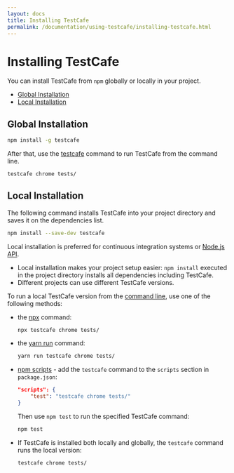 ```yaml
---
layout: docs
title: Installing TestCafe
permalink: /documentation/using-testcafe/installing-testcafe.html
---
```

# Installing TestCafe

You can install TestCafe from `npm` globally or locally in your project.

* [Global Installation](#global-installation)
* [Local Installation](#local-installation)

## Global Installation

```bash
npm install -g testcafe
```

After that, use the [testcafe](command-line-interface.md) command to run TestCafe from the command line.

```bash
testcafe chrome tests/
```

## Local Installation

The following command installs TestCafe into your project directory and saves it on the dependencies list.

```bash
npm install --save-dev testcafe
```

Local installation is preferred for continuous integration systems or [Node.js API](programming-interface/README.md).

* Local installation makes your project setup easier: `npm install` executed in the project directory installs all dependencies including TestCafe.
* Different projects can use different TestCafe versions.

To run a local TestCafe version from the [command line](command-line-interface.md), use one of the following methods:

* the [npx](https://www.npmjs.com/package/npx) command:

    ```sh
    npx testcafe chrome tests/
    ```

* the [yarn run](https://yarnpkg.com/lang/en/docs/cli/run/) command:

    ```sh
    yarn run testcafe chrome tests/
    ```

* [npm scripts](https://docs.npmjs.com/misc/scripts) - add the `testcafe` command to the `scripts` section in `package.json`:

    ```json
    "scripts": {
        "test": "testcafe chrome tests/"
    }
    ```

    Then use `npm test` to run the specified TestCafe command:

    ```sh
    npm test
    ```

* If TestCafe is installed both locally and globally, the `testcafe` command runs the local version:

    ```bash
    testcafe chrome tests/
    ```
